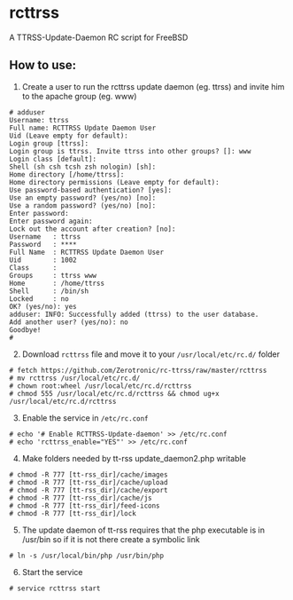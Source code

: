 # rcttrss
A TTRSS-Update-Daemon RC script for FreeBSD

## How to use:

1. Create a user to run the rcttrss update daemon (eg. ttrss) and invite him to the apache group (eg. www)
```
# adduser
Username: ttrss
Full name: RCTTRSS Update Daemon User
Uid (Leave empty for default):
Login group [ttrss]:
Login group is ttrss. Invite ttrss into other groups? []: www
Login class [default]:
Shell (sh csh tcsh zsh nologin) [sh]: 
Home directory [/home/ttrss]:
Home directory permissions (Leave empty for default):
Use password-based authentication? [yes]:
Use an empty password? (yes/no) [no]:
Use a random password? (yes/no) [no]:
Enter password:
Enter password again:
Lock out the account after creation? [no]:
Username   : ttrss
Password   : ****
Full Name  : RCTTRSS Update Daemon User
Uid        : 1002
Class      :
Groups     : ttrss www
Home       : /home/ttrss
Shell      : /bin/sh
Locked     : no
OK? (yes/no): yes
adduser: INFO: Successfully added (ttrss) to the user database.
Add another user? (yes/no): no
Goodbye!
#
```

2. Download `rcttrss` file and move it to your `/usr/local/etc/rc.d/` folder
```
# fetch https://github.com/Zerotronic/rc-ttrss/raw/master/rcttrss
# mv rcttrss /usr/local/etc/rc.d/
# chown root:wheel /usr/local/etc/rc.d/rcttrss
# chmod 555 /usr/local/etc/rc.d/rcttrss && chmod ug+x /usr/local/etc/rc.d/rcttrss
```

3. Enable the service in `/etc/rc.conf`
```
# echo '# Enable RCTTRSS-Update-daemon' >> /etc/rc.conf
# echo 'rcttrss_enable="YES"' >> /etc/rc.conf
```

4. Make folders needed by tt-rss update_daemon2.php writable
```
# chmod -R 777 [tt-rss_dir]/cache/images
# chmod -R 777 [tt-rss_dir]/cache/upload
# chmod -R 777 [tt-rss_dir]/cache/export
# chmod -R 777 [tt-rss_dir]/cache/js
# chmod -R 777 [tt-rss_dir]/feed-icons
# chmod -R 777 [tt-rss_dir]/lock
```

5. The update daemon of tt-rss requires that the php executable is in /usr/bin so if it is not there create a symbolic link
```
# ln -s /usr/local/bin/php /usr/bin/php
```

6. Start the service
```
# service rcttrss start
```
